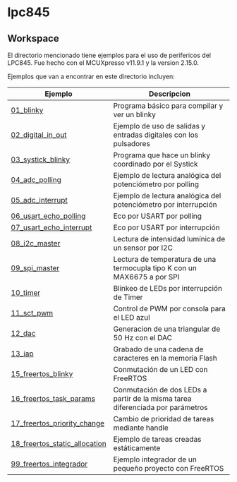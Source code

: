 # lpc845

## Workspace

El directorio mencionado tiene ejemplos para el uso de perifericos del LPC845. Fue hecho con el MCUXpresso v11.9.1 y la version 2.15.0.

Ejemplos que van a encontrar en este directorio incluyen:

| Ejemplo | Descripcion |
| --- | --- |
| [01_blinky](ejemplos/01_blinky/) | Programa básico para compilar y ver un blinky
| [02_digital_in_out](ejemplos/02_digital_in_out/) | Ejemplo de uso de salidas y entradas digitales con los pulsadores 
| [03_systick_blinky](ejemplos/03_systick_blinky/) | Programa que hace un blinky coordinado por el Systick
| [04_adc_polling](ejemplos/04_adc_polling/) | Ejemplo de lectura analógica del potenciómetro por polling
| [05_adc_interrupt](ejemplos/05_adc_interrupt/) | Ejemplo de lectura analógica del potenciómetro por interrupción
| [06_usart_echo_polling](ejemplos/06_usart_echo_polling/) | Eco por USART por polling
| [07_usart_echo_interrupt](ejemplos/07_usart_echo_interrupt/) | Eco por USART por interrupción
| [08_i2c_master](ejemplos/08_i2c_master/) | Lectura de intensidad lumínica de un sensor por I2C
| [09_spi_master](ejemplos/09_spi_master/) | Lectura de temperatura de una termocupla tipo K con un MAX6675 a por SPI
| [10_timer](ejemplos/10_timer) | Blinkeo de LEDs por interrupción de Timer
| [11_sct_pwm](ejemplos/11_sct_pwm) | Control de PWM por consola para el LED azul
| [12_dac](ejemplos/12_dac) | Generacion de una triangular de 50 Hz con el DAC
| [13_iap](ejemplos/13_iap) | Grabado de una cadena de caracteres en la memoria Flash
| [15_freertos_blinky](ejemplos/15_freertos_blinky) | Conmutación de un LED con FreeRTOS
| [16_freertos_task_params](ejemplos/16_freertos_task_params) | Conmutación de dos LEDs a partir de la misma tarea diferenciada por parámetros
| [17_freertos_priority_change](ejemplos/17_freertos_priority_change) | Cambio de prioridad de tareas mediante handle
| [18_freertos_static_allocation](ejemplos/18_freertos_static_allocation) | Ejemplo de tareas creadas estáticamente
| [99_freertos_integrador](ejemplos/99_freertos_integrador) | Ejemplo integrador de un pequeño proyecto con FreeRTOS
